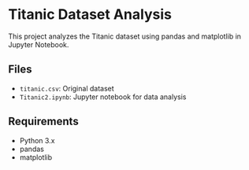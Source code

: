 # Titanic Dataset Analysis

This project analyzes the Titanic dataset using pandas and matplotlib in Jupyter Notebook.

## Files

- `titanic.csv`: Original dataset
- `Titanic2.ipynb`: Jupyter notebook for data analysis

## Requirements

- Python 3.x
- pandas
- matplotlib
